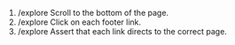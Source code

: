 1. /explore Scroll to the bottom of the page.
2. /explore Click on each footer link.
3. /explore Assert that each link directs to the correct page.